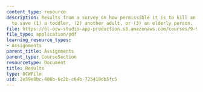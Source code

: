 ```yaml
---
content_type: resource
description: Results from a survey on how permissible it is to kill an adult, in order
  to save (1) a toddler, (2) another adult, or (3) an elderly person.
file: https://ol-ocw-studio-app-production.s3.amazonaws.com/courses/9-93-marathon-moral-reasoning-laboratory-january-iap-2007/2e59e8bc406b6c2bc64b725410db5fc5_results.pdf
file_type: application/pdf
learning_resource_types:
- Assignments
parent_title: Assignments
parent_type: CourseSection
resourcetype: Document
title: Results
type: OCWFile
uid: 2e59e8bc-406b-6c2b-c64b-725410db5fc5
---
```

